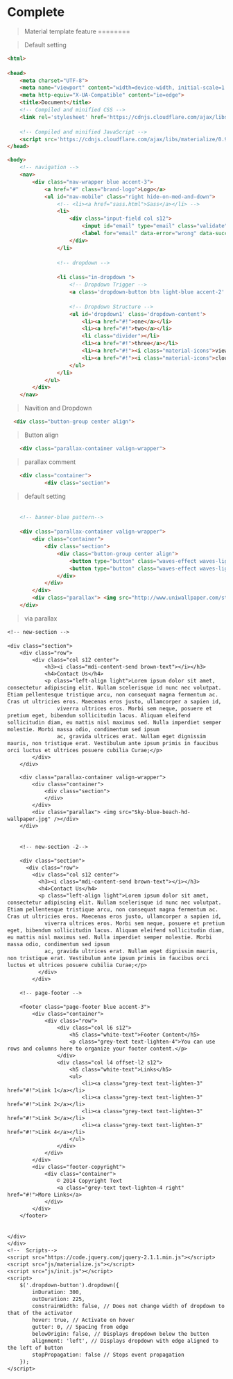 Complete
========
>Material template
feature
========

> Default setting
```html
<html>

<head>
    <meta charset="UTF-8">
    <meta name="viewport" content="width=device-width, initial-scale=1.0">
    <meta http-equiv="X-UA-Compatible" content="ie=edge">
    <title>Document</title>
    <!-- Compiled and minified CSS -->
    <link rel='stylesheet' href='https://cdnjs.cloudflare.com/ajax/libs/materialize/0.97.7/css/materialize.min.css'>

    <!-- Compiled and minified JavaScript -->
    <script src='https://cdnjs.cloudflare.com/ajax/libs/materialize/0.97.7/js/materialize.min.js'></script>
</head>
```
```html
<body>
    <!-- navigation -->
    <nav>
        <div class="nav-wrapper blue accent-3">
            <a href="#" class="brand-logo">Logo</a>
            <ul id="nav-mobile" class="right hide-on-med-and-down">
                <!-- <li><a href="sass.html">Sass</a></li> -->
                <li>
                    <div class="input-field col s12">
                        <input id="email" type="email" class="validate">
                        <label for="email" data-error="wrong" data-success="right">Search</label>
                    </div>
                </li>

                <!-- dropdown -->

                <li class="in-dropdown ">
                    <!-- Dropdown Trigger -->
                    <a class='dropdown-button btn light-blue accent-2' href='#' data-activates='dropdown1'>Drop Me!</a>

                    <!-- Dropdown Structure -->
                    <ul id='dropdown1' class='dropdown-content'>
                        <li><a href="#!">one</a></li>
                        <li><a href="#!">two</a></li>
                        <li class="divider"></li>
                        <li><a href="#!">three</a></li>
                        <li><a href="#!"><i class="material-icons">view_module</i>four</a></li>
                        <li><a href="#!"><i class="material-icons">cloud</i>five</a></li>
                    </ul>
                </li>
            </ul>
        </div>
    </nav>
```
> Navition and Dropdown
```html
  <div class="button-group center align">
```
>Button align
```html
    <div class="parallax-container valign-wrapper">
```
>parallax comment
```html
    <div class="container">
            <div class="section">
```
>default setting

``` html

    <!-- banner-blue pattern-->

    <div class="parallax-container valign-wrapper">
        <div class="container">
            <div class="section">
                <div class="button-group center align">
                    <button type="button" class="waves-effect waves-light btn-large blue accent-3"><i class="material-icons left"></i>Log in</button>
                    <button type="button" class="waves-effect waves-light btn-large blue accent-3"><i class="material-icons left"></i>button</button>
                </div>
            </div>
        </div>
        <div class="parallax"> <img src="http://www.uniwallpaper.com/static/images/HD-Wallpapers-89_FxDoTt7.jpg" /></div>
    </div>
```
> via parallax

    <!-- new-section -->

    <div class="section">
        <div class="row">
            <div class="col s12 center">
                <h3><i class="mdi-content-send brown-text"></i></h3>
                <h4>Contact Us</h4>
                <p class="left-align light">Lorem ipsum dolor sit amet, consectetur adipiscing elit. Nullam scelerisque id nunc nec volutpat. Etiam pellentesque tristique arcu, non consequat magna fermentum ac. Cras ut ultricies eros. Maecenas eros justo, ullamcorper a sapien id,
                    viverra ultrices eros. Morbi sem neque, posuere et pretium eget, bibendum sollicitudin lacus. Aliquam eleifend sollicitudin diam, eu mattis nisl maximus sed. Nulla imperdiet semper molestie. Morbi massa odio, condimentum sed ipsum
                    ac, gravida ultrices erat. Nullam eget dignissim mauris, non tristique erat. Vestibulum ante ipsum primis in faucibus orci luctus et ultrices posuere cubilia Curae;</p>
            </div>
        </div>
  <!-- bannder -sea-->
        <div class="parallax-container valign-wrapper">
            <div class="container">
                <div class="section">
                </div>
            </div>
            <div class="parallax"> <img src="Sky-blue-beach-hd-wallpaper.jpg" /></div>
        </div>


        <!-- new-section -2-->

        <div class="section">
          <div class="row">
            <div class="col s12 center">
              <h3><i class="mdi-content-send brown-text"></i></h3>
              <h4>Contact Us</h4>
              <p class="left-align light">Lorem ipsum dolor sit amet, consectetur adipiscing elit. Nullam scelerisque id nunc nec volutpat. Etiam pellentesque tristique arcu, non consequat magna fermentum ac. Cras ut ultricies eros. Maecenas eros justo, ullamcorper a sapien id,
                viverra ultrices eros. Morbi sem neque, posuere et pretium eget, bibendum sollicitudin lacus. Aliquam eleifend sollicitudin diam, eu mattis nisl maximus sed. Nulla imperdiet semper molestie. Morbi massa odio, condimentum sed ipsum
                ac, gravida ultrices erat. Nullam eget dignissim mauris, non tristique erat. Vestibulum ante ipsum primis in faucibus orci luctus et ultrices posuere cubilia Curae;</p>
              </div>
            </div>

        <!-- page-footer -->

        <footer class="page-footer blue accent-3">
            <div class="container">
                <div class="row">
                    <div class="col l6 s12">
                        <h5 class="white-text">Footer Content</h5>
                        <p class="grey-text text-lighten-4">You can use rows and columns here to organize your footer content.</p>
                    </div>
                    <div class="col l4 offset-l2 s12">
                        <h5 class="white-text">Links</h5>
                        <ul>
                            <li><a class="grey-text text-lighten-3" href="#!">Link 1</a></li>
                            <li><a class="grey-text text-lighten-3" href="#!">Link 2</a></li>
                            <li><a class="grey-text text-lighten-3" href="#!">Link 3</a></li>
                            <li><a class="grey-text text-lighten-3" href="#!">Link 4</a></li>
                        </ul>
                    </div>
                </div>
            </div>
            <div class="footer-copyright">
                <div class="container">
                    © 2014 Copyright Text
                    <a class="grey-text text-lighten-4 right" href="#!">More Links</a>
                </div>
            </div>
        </footer>


    </div>
    </div>
    <!--  Scripts-->
    <script src="https://code.jquery.com/jquery-2.1.1.min.js"></script>
    <script src="js/materialize.js"></script>
    <script src="js/init.js"></script>
    <script>
        $('.dropdown-button').dropdown({
            inDuration: 300,
            outDuration: 225,
            constrainWidth: false, // Does not change width of dropdown to that of the activator
            hover: true, // Activate on hover
            gutter: 0, // Spacing from edge
            belowOrigin: false, // Displays dropdown below the button
            alignment: 'left', // Displays dropdown with edge aligned to the left of button
            stopPropagation: false // Stops event propagation
        });
    </script>
</body>

</html>
